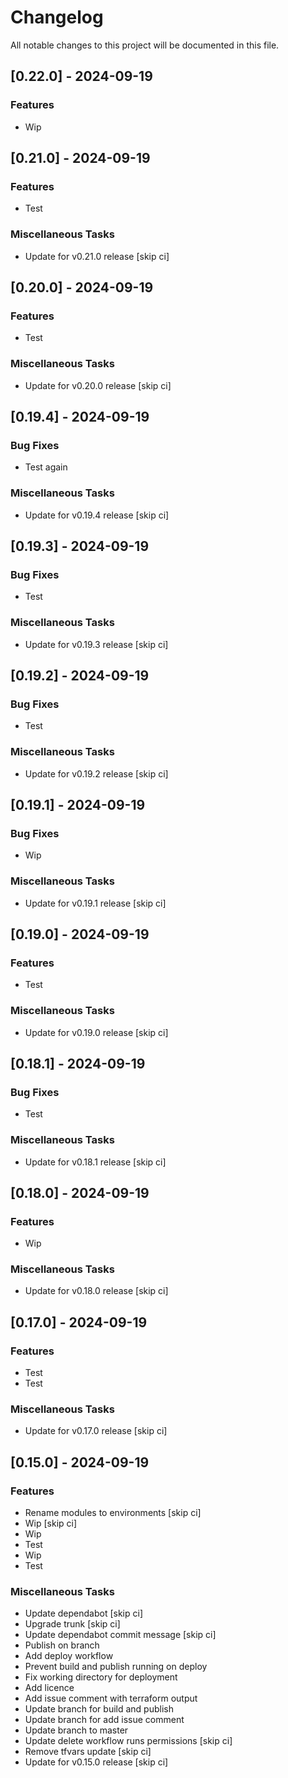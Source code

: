 <!-- markdownlint-disable MD024 -->

# Changelog

All notable changes to this project will be documented in this file.

## [0.22.0] - 2024-09-19

### Features

-   Wip

## [0.21.0] - 2024-09-19

### Features

-   Test

### Miscellaneous Tasks

-   Update for v0.21.0 release [skip ci]

## [0.20.0] - 2024-09-19

### Features

-   Test

### Miscellaneous Tasks

-   Update for v0.20.0 release [skip ci]

## [0.19.4] - 2024-09-19

### Bug Fixes

-   Test again

### Miscellaneous Tasks

-   Update for v0.19.4 release [skip ci]

## [0.19.3] - 2024-09-19

### Bug Fixes

-   Test

### Miscellaneous Tasks

-   Update for v0.19.3 release [skip ci]

## [0.19.2] - 2024-09-19

### Bug Fixes

-   Test

### Miscellaneous Tasks

-   Update for v0.19.2 release [skip ci]

## [0.19.1] - 2024-09-19

### Bug Fixes

-   Wip

### Miscellaneous Tasks

-   Update for v0.19.1 release [skip ci]

## [0.19.0] - 2024-09-19

### Features

-   Test

### Miscellaneous Tasks

-   Update for v0.19.0 release [skip ci]

## [0.18.1] - 2024-09-19

### Bug Fixes

-   Test

### Miscellaneous Tasks

-   Update for v0.18.1 release [skip ci]

## [0.18.0] - 2024-09-19

### Features

-   Wip

### Miscellaneous Tasks

-   Update for v0.18.0 release [skip ci]

## [0.17.0] - 2024-09-19

### Features

-   Test
-   Test

### Miscellaneous Tasks

-   Update for v0.17.0 release [skip ci]

## [0.15.0] - 2024-09-19

### Features

-   Rename modules to environments [skip ci]
-   Wip [skip ci]
-   Wip
-   Test
-   Wip
-   Test

### Miscellaneous Tasks

-   Update dependabot [skip ci]
-   Upgrade trunk [skip ci]
-   Update dependabot commit message [skip ci]
-   Publish on branch
-   Add deploy workflow
-   Prevent build and publish running on deploy
-   Fix working directory for deployment
-   Add licence
-   Add issue comment with terraform output
-   Update branch for build and publish
-   Update branch for add issue comment
-   Update branch to master
-   Update delete workflow runs permissions [skip ci]
-   Remove tfvars update [skip ci]
-   Update for v0.15.0 release [skip ci]

<!-- generated by git-cliff -->

